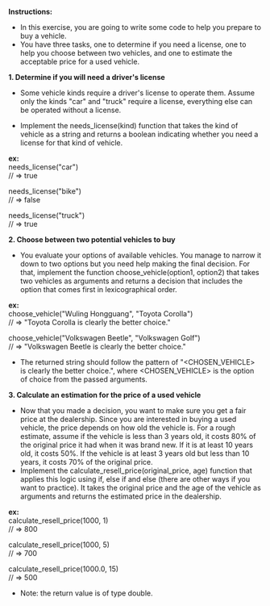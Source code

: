 **Instructions:**
- In this exercise, you are going to write some code to help you prepare to buy a vehicle.
- You have three tasks, one to determine if you need a license, one to help you choose between two vehicles, and one to estimate the acceptable price for a used vehicle.

**1. Determine if you will need a driver's license**
- Some vehicle kinds require a driver's license to operate them. Assume only the kinds "car" and "truck" require a license, everything else can be operated without a license.

- Implement the needs_license(kind) function that takes the kind of vehicle as a string and returns a boolean indicating whether you need a license for that kind of vehicle.

**ex:**<br>
needs_license("car")<br>
// => true

needs_license("bike")<br>
// => false

needs_license("truck")<br>
// => true

**2. Choose between two potential vehicles to buy**
- You evaluate your options of available vehicles. You manage to narrow it down to two options but you need help making the final decision. For that, implement the function choose_vehicle(option1, option2) that takes two vehicles as arguments and returns a decision that includes the option that comes first in lexicographical order.

**ex:**<br>
choose_vehicle("Wuling Hongguang", "Toyota Corolla")<br>
// => "Toyota Corolla is clearly the better choice."

choose_vehicle("Volkswagen Beetle", "Volkswagen Golf")<br>
// => "Volkswagen Beetle is clearly the better choice."

- The returned string should follow the pattern of "<CHOSEN_VEHICLE> is clearly the better choice.", where <CHOSEN_VEHICLE> is the option of choice from the passed arguments.

**3. Calculate an estimation for the price of a used vehicle**
- Now that you made a decision, you want to make sure you get a fair price at the dealership. Since you are interested in buying a used vehicle, the price depends on how old the vehicle is. For a rough estimate, assume if the vehicle is less than 3 years old, it costs 80% of the original price it had when it was brand new. If it is at least 10 years old, it costs 50%. If the vehicle is at least 3 years old but less than 10 years, it costs 70% of the original price.
- Implement the calculate_resell_price(original_price, age) function that applies this logic using if, else if and else (there are other ways if you want to practice). It takes the original price and the age of the vehicle as arguments and returns the estimated price in the dealership.

**ex:**<br>
calculate_resell_price(1000, 1)<br>
// => 800

calculate_resell_price(1000, 5)<br>
// => 700

calculate_resell_price(1000.0, 15)<br>
// => 500

- Note: the return value is of type double.
